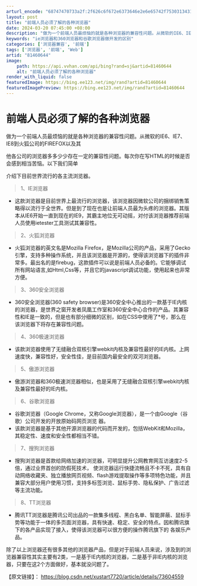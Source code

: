 ```yaml
---
arturl_encode: "68747470733a2f:2f626c6f672e6373646e2e6e65742f75303134313739303239:2f61727469636c652f64657461696c732f3831343630363434"
layout: post
title: "前端人员必须了解的各种浏览器"
date: 2024-03-20 07:45:00 +08:00
description: "做为一个前端人员最烦恼的就是各种浏览器的兼容性问题。从微软的IE6、IE7、IE8到火狐公司的FIR"
keywords: "ie浏览器和360浏览器和谷歌浏览器做开发的区别"
categories: ['浏览器兼容', '前端']
tags: ['浏览器', '前端', 'Web']
artid: "81460644"
image:
    path: https://api.vvhan.com/api/bing?rand=sj&artid=81460644
    alt: "前端人员必须了解的各种浏览器"
render_with_liquid: false
featuredImage: https://bing.ee123.net/img/rand?artid=81460644
featuredImagePreview: https://bing.ee123.net/img/rand?artid=81460644
---
```


# 前端人员必须了解的各种浏览器

做为一个前端人员最烦恼的就是各种浏览器的兼容性问题。从微软的IE6、IE7、IE8到火狐公司的FIREFOX以及其

他各公司的浏览器多多少少存在一定的兼容性问题。每次你在写HTML的时候是否会感到相当苦恼。以下我们简单

介绍下目前世界流行的各主流浏览器。

> 1、IE浏览器

* 这款浏览器是目前世界上最流行的浏览器，该浏览器因微软公司的捆绑销售策略得以流行于全世界。但是到了现在也是让前端人员最为头疼的浏览器。其版本从IE6开始一直到现在的IE9，其霸主地位无可动摇，对付该浏览器推荐前端人员使用ietester工具测试其兼容性。

> 2、火狐浏览器

* 火狐浏览器的英文名是Mozilla Firefox，是Mozilla公司的产品，采用了Gecko引擎，支持多种操作系统，并且该浏览器是开源的，使得该浏览器下的插件非常多。最出名的是firebug，这款插件可以说是前端人员必备的。它能够调试所有网站语言,如Html,Css等，并且它的javascript调试功能，使用起来也非常方便。

> 3、360安全浏览器

* 360安全浏览器(360 safety browser)是360安全中心推出的一款基于IE内核的浏览器，是世界之窗开发者凤凰工作室和360安全中心合作的产品。其兼容性和IE是一致的，但是也有部分细微的区别，如在CSS中使用了\*号，那么在该浏览器下将存在兼容性问题。

> 4、360极速浏览器

* 该款浏览器使用了无缝融合双核引擎webkit内核及兼容性最好的IE内核。上网速度快，兼容性好，安全性佳，是目前国内最安全的双河浏览器。

> 5、傲游浏览器

* 傲游浏览器和360极速浏览器相似，也是采用了无缝融合双核引擎webkit内核及兼容性最好的IE内核。

> 6、谷歌浏览器

* 谷歌浏览器（Google Chrome，又称Google浏览器），是一个由Google（谷歌）公司开发的开放原始码网页浏览 器。
* 该款浏览器是基于其他开源浏览器的代码而开发的，包括WebKit和Mozilla，其稳定性、速度和安全性都相当不错。

> 7、搜狗浏览器

* 搜狗浏览器是首款给网络加速的浏览器，可明显提升公网教育网互访速度2-5倍，通过业界首创的防假死技术， 使浏览器运行快捷流畅且不卡不死，具有自动网络收藏夹、独立播放网页视频、flash游戏提取操作等多项特色功能，并且兼容大部分用户使用习惯，支持多标签浏览、鼠标手势、隐私保护、广告过滤等主流功能。

> 8、TT浏览器

* 腾讯TT浏览器是腾讯公司出品的一款集多线程、黑白名单、智能屏蔽、鼠标手势等功能于一体的多页面浏览器，具有快速、稳定、安全的特点。因和腾讯旗下的各产品实现了接入，使得该浏览器可以很方便的操作腾讯旗下的 各娱乐产品。

除了以上浏览器还有很多其他的浏览器产品，但是对于前端人员来说，涉及到的浏览器兼容性其实主要有2类，一是基于IE内核的浏览器，二是基于非IE内核的浏览器，只要在这2个方面做好，基本就没问题了。

【原文链接】：
<https://blog.csdn.net/xustart7720/article/details/73604559>